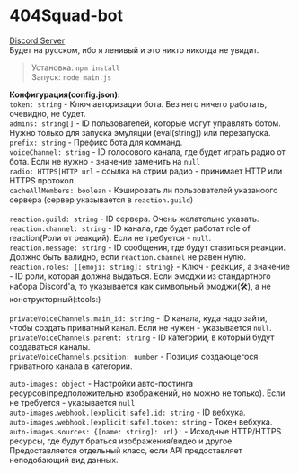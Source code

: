 # 404Squad-bot
<a href="https://discord.gg/zFDNYNyCBa">Discord Server</a><br/>
Будет на русском, ибо я ленивый и это никто никогда не увидит. <br/>
> Установка: `npm install` <br/>
> Запуск: `node main.js` <br/>

**Конфигурация(config.json):**<br/>
`token: string` - Ключ авторизации бота. Без него ничего работать, очевидно, не будет.<br/>
`admins: string[]` - ID пользователей, которые могут управлять ботом. Нужно только для запуска эмуляции (eval(string)) или перезапуска.<br/>
`prefix: string` - Префикс бота для комманд.<br/>
`voiceChannel: string` - ID голосового канала, где будет играть радио от бота. Если не нужно - значение заменить на `null`<br/>
`radio: HTTPS|HTTP url` - ссылка на стрим радио - принимает HTTP или HTTPS протокол.<br/>
`cacheAllMembers: boolean` - Кэшировать ли пользователей указаноого сервера (сервер указывается в `reaction.guild`)<br/>
<br/>
`reaction.guild: string` - ID сервера. Очень желательно указать.<br/>
`reaction.channel: string` - ID канала, где будет работат role of reaction(Роли от реакций). Если не требуется - `null`.<br/>
`reaction.message: string` - ID сообщения, где будут ставиться реакции. Должно быть валидно, если `reaction.channel` не равен нулю. <br/>
`reaction.roles: {[emoji: string]: string}` - Ключ - реакция, а значение - ID роли, которая должна выдаться. Если эмоджи из стандартного набора Discord'a, то указывается как символьный эмоджи(🛠️), а не конструкторный(:tools:)<br/>
<br/>
`privateVoiceChannels.main_id: string` - ID канала, куда надо зайти, чтобы создать приватный канал. Если не нужен - указывается `null`.<br/>
`privateVoiceChannels.parent: string` - ID категории, в который будут создаваться каналы.<br/>
`privateVoiceChannels.position: number` - Позиция создающегося приватного канала в категории.<br/>

`auto-images: object` - Настройки авто-постинга ресурсов(предположительно изображений, но можно не только). Если не требуется - указывается `null`<br/>
`auto-images.webhook.[explicit|safe].id: string` - ID вебхука.<br/>
`auto-images.webhook.[explicit|safe].token: string` - Токен вебхука.<br/>
`auto-images.sources: {[name: string]: url}:` - Исходные HTTP/HTTPS ресурсы, где будут браться изображения/видео и другое. Предоставляется отдельный класс, если API предоставляет неподобающий вид данных.<br/>

